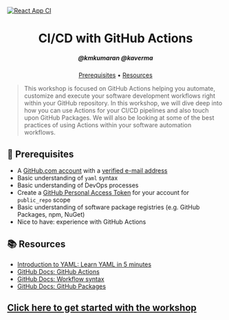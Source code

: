 [![React App CI](https://github.com/kanika1894/ci-cd-with-actions/actions/workflows/ci.yml/badge.svg)](https://github.com/kanika1894/ci-cd-with-actions/actions/workflows/ci.yml)
<h1 align="center">CI/CD with GitHub Actions</h1>
<h5 align="center">@kmkumaran @kaverma</h3>

<p align="center">
  <a href="#mega-prerequisites">Prerequisites</a> •  
  <a href="#books-resources">Resources</a>
</p>

> This workshop is focused on GitHub Actions helping you automate, customize and execute your software development workflows right within your GitHub repository. In this workshop, we will dive deep into how you can use Actions for your CI/CD pipelines and also touch upon GitHub Packages. We will also be looking at some of the best practices of using Actions within your software automation workflows. 

## :mega: Prerequisites
- A [GitHub.com account](https://github.com/join) with a [verified e-mail address](https://docs.github.com/en/free-pro-team@latest/github/getting-started-with-github/verifying-your-email-address)
- Basic understanding of `yaml` syntax
- Basic understanding of DevOps processes
- Create a [GitHub Personal Access Token](https://help.github.com/en/github/authenticating-to-github/creating-a-personal-access-token-for-the-command-line) for your account for `public_repo` scope
- Basic understanding of software package registries (e.g. GitHub Packages, npm, NuGet)
- Nice to have: experience with GitHub Actions

## :books: Resources
- [Introduction to YAML: Learn YAML in 5 minutes](https://www.codeproject.com/Articles/1214409/Learn-YAML-in-five-minutes)
- [GitHub Docs: GitHub Actions](https://docs.github.com/actions)
- [GitHub Docs: Workflow syntax](https://docs.github.com/actions/reference/workflow-syntax-for-github-actions)
- [GitHub Docs: GitHub Packages](https://docs.github.com/packages)

## [Click here to get started with the workshop](workshop/workshop_instructions1.md)
